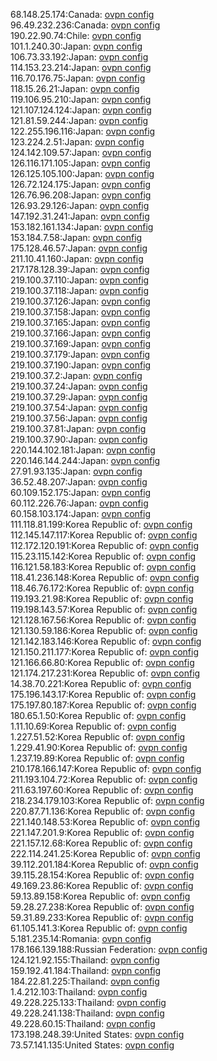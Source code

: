 68.148.25.174:Canada: [ovpn config](vpn/68_148_25_174.ovpn)  
96.49.232.236:Canada: [ovpn config](vpn/96_49_232_236.ovpn)  
190.22.90.74:Chile: [ovpn config](vpn/190_22_90_74.ovpn)  
101.1.240.30:Japan: [ovpn config](vpn/101_1_240_30.ovpn)  
106.73.33.192:Japan: [ovpn config](vpn/106_73_33_192.ovpn)  
114.153.23.214:Japan: [ovpn config](vpn/114_153_23_214.ovpn)  
116.70.176.75:Japan: [ovpn config](vpn/116_70_176_75.ovpn)  
118.15.26.21:Japan: [ovpn config](vpn/118_15_26_21.ovpn)  
119.106.95.210:Japan: [ovpn config](vpn/119_106_95_210.ovpn)  
121.107.124.124:Japan: [ovpn config](vpn/121_107_124_124.ovpn)  
121.81.59.244:Japan: [ovpn config](vpn/121_81_59_244.ovpn)  
122.255.196.116:Japan: [ovpn config](vpn/122_255_196_116.ovpn)  
123.224.2.51:Japan: [ovpn config](vpn/123_224_2_51.ovpn)  
124.142.109.57:Japan: [ovpn config](vpn/124_142_109_57.ovpn)  
126.116.171.105:Japan: [ovpn config](vpn/126_116_171_105.ovpn)  
126.125.105.100:Japan: [ovpn config](vpn/126_125_105_100.ovpn)  
126.72.124.175:Japan: [ovpn config](vpn/126_72_124_175.ovpn)  
126.76.96.208:Japan: [ovpn config](vpn/126_76_96_208.ovpn)  
126.93.29.126:Japan: [ovpn config](vpn/126_93_29_126.ovpn)  
147.192.31.241:Japan: [ovpn config](vpn/147_192_31_241.ovpn)  
153.182.161.134:Japan: [ovpn config](vpn/153_182_161_134.ovpn)  
153.184.7.58:Japan: [ovpn config](vpn/153_184_7_58.ovpn)  
175.128.46.57:Japan: [ovpn config](vpn/175_128_46_57.ovpn)  
211.10.41.160:Japan: [ovpn config](vpn/211_10_41_160.ovpn)  
217.178.128.39:Japan: [ovpn config](vpn/217_178_128_39.ovpn)  
219.100.37.110:Japan: [ovpn config](vpn/219_100_37_110.ovpn)  
219.100.37.118:Japan: [ovpn config](vpn/219_100_37_118.ovpn)  
219.100.37.126:Japan: [ovpn config](vpn/219_100_37_126.ovpn)  
219.100.37.158:Japan: [ovpn config](vpn/219_100_37_158.ovpn)  
219.100.37.165:Japan: [ovpn config](vpn/219_100_37_165.ovpn)  
219.100.37.166:Japan: [ovpn config](vpn/219_100_37_166.ovpn)  
219.100.37.169:Japan: [ovpn config](vpn/219_100_37_169.ovpn)  
219.100.37.179:Japan: [ovpn config](vpn/219_100_37_179.ovpn)  
219.100.37.190:Japan: [ovpn config](vpn/219_100_37_190.ovpn)  
219.100.37.2:Japan: [ovpn config](vpn/219_100_37_2.ovpn)  
219.100.37.24:Japan: [ovpn config](vpn/219_100_37_24.ovpn)  
219.100.37.29:Japan: [ovpn config](vpn/219_100_37_29.ovpn)  
219.100.37.54:Japan: [ovpn config](vpn/219_100_37_54.ovpn)  
219.100.37.56:Japan: [ovpn config](vpn/219_100_37_56.ovpn)  
219.100.37.81:Japan: [ovpn config](vpn/219_100_37_81.ovpn)  
219.100.37.90:Japan: [ovpn config](vpn/219_100_37_90.ovpn)  
220.144.102.181:Japan: [ovpn config](vpn/220_144_102_181.ovpn)  
220.146.144.244:Japan: [ovpn config](vpn/220_146_144_244.ovpn)  
27.91.93.135:Japan: [ovpn config](vpn/27_91_93_135.ovpn)  
36.52.48.207:Japan: [ovpn config](vpn/36_52_48_207.ovpn)  
60.109.152.175:Japan: [ovpn config](vpn/60_109_152_175.ovpn)  
60.112.226.76:Japan: [ovpn config](vpn/60_112_226_76.ovpn)  
60.158.103.174:Japan: [ovpn config](vpn/60_158_103_174.ovpn)  
111.118.81.199:Korea Republic of: [ovpn config](vpn/111_118_81_199.ovpn)  
112.145.147.117:Korea Republic of: [ovpn config](vpn/112_145_147_117.ovpn)  
112.172.120.191:Korea Republic of: [ovpn config](vpn/112_172_120_191.ovpn)  
115.23.115.142:Korea Republic of: [ovpn config](vpn/115_23_115_142.ovpn)  
116.121.58.183:Korea Republic of: [ovpn config](vpn/116_121_58_183.ovpn)  
118.41.236.148:Korea Republic of: [ovpn config](vpn/118_41_236_148.ovpn)  
118.46.76.172:Korea Republic of: [ovpn config](vpn/118_46_76_172.ovpn)  
119.193.21.98:Korea Republic of: [ovpn config](vpn/119_193_21_98.ovpn)  
119.198.143.57:Korea Republic of: [ovpn config](vpn/119_198_143_57.ovpn)  
121.128.167.56:Korea Republic of: [ovpn config](vpn/121_128_167_56.ovpn)  
121.130.59.186:Korea Republic of: [ovpn config](vpn/121_130_59_186.ovpn)  
121.142.183.146:Korea Republic of: [ovpn config](vpn/121_142_183_146.ovpn)  
121.150.211.177:Korea Republic of: [ovpn config](vpn/121_150_211_177.ovpn)  
121.166.66.80:Korea Republic of: [ovpn config](vpn/121_166_66_80.ovpn)  
121.174.217.231:Korea Republic of: [ovpn config](vpn/121_174_217_231.ovpn)  
14.38.70.221:Korea Republic of: [ovpn config](vpn/14_38_70_221.ovpn)  
175.196.143.17:Korea Republic of: [ovpn config](vpn/175_196_143_17.ovpn)  
175.197.80.187:Korea Republic of: [ovpn config](vpn/175_197_80_187.ovpn)  
180.65.1.50:Korea Republic of: [ovpn config](vpn/180_65_1_50.ovpn)  
1.11.10.69:Korea Republic of: [ovpn config](vpn/1_11_10_69.ovpn)  
1.227.51.52:Korea Republic of: [ovpn config](vpn/1_227_51_52.ovpn)  
1.229.41.90:Korea Republic of: [ovpn config](vpn/1_229_41_90.ovpn)  
1.237.19.89:Korea Republic of: [ovpn config](vpn/1_237_19_89.ovpn)  
210.178.166.147:Korea Republic of: [ovpn config](vpn/210_178_166_147.ovpn)  
211.193.104.72:Korea Republic of: [ovpn config](vpn/211_193_104_72.ovpn)  
211.63.197.60:Korea Republic of: [ovpn config](vpn/211_63_197_60.ovpn)  
218.234.179.103:Korea Republic of: [ovpn config](vpn/218_234_179_103.ovpn)  
220.87.71.136:Korea Republic of: [ovpn config](vpn/220_87_71_136.ovpn)  
221.140.148.53:Korea Republic of: [ovpn config](vpn/221_140_148_53.ovpn)  
221.147.201.9:Korea Republic of: [ovpn config](vpn/221_147_201_9.ovpn)  
221.157.12.68:Korea Republic of: [ovpn config](vpn/221_157_12_68.ovpn)  
222.114.241.25:Korea Republic of: [ovpn config](vpn/222_114_241_25.ovpn)  
39.112.201.184:Korea Republic of: [ovpn config](vpn/39_112_201_184.ovpn)  
39.115.28.154:Korea Republic of: [ovpn config](vpn/39_115_28_154.ovpn)  
49.169.23.86:Korea Republic of: [ovpn config](vpn/49_169_23_86.ovpn)  
59.13.89.158:Korea Republic of: [ovpn config](vpn/59_13_89_158.ovpn)  
59.28.27.238:Korea Republic of: [ovpn config](vpn/59_28_27_238.ovpn)  
59.31.89.233:Korea Republic of: [ovpn config](vpn/59_31_89_233.ovpn)  
61.105.141.3:Korea Republic of: [ovpn config](vpn/61_105_141_3.ovpn)  
5.181.235.14:Romania: [ovpn config](vpn/5_181_235_14.ovpn)  
178.166.139.188:Russian Federation: [ovpn config](vpn/178_166_139_188.ovpn)  
124.121.92.155:Thailand: [ovpn config](vpn/124_121_92_155.ovpn)  
159.192.41.184:Thailand: [ovpn config](vpn/159_192_41_184.ovpn)  
184.22.81.225:Thailand: [ovpn config](vpn/184_22_81_225.ovpn)  
1.4.212.103:Thailand: [ovpn config](vpn/1_4_212_103.ovpn)  
49.228.225.133:Thailand: [ovpn config](vpn/49_228_225_133.ovpn)  
49.228.241.138:Thailand: [ovpn config](vpn/49_228_241_138.ovpn)  
49.228.60.15:Thailand: [ovpn config](vpn/49_228_60_15.ovpn)  
173.198.248.39:United States: [ovpn config](vpn/173_198_248_39.ovpn)  
73.57.141.135:United States: [ovpn config](vpn/73_57_141_135.ovpn)  
